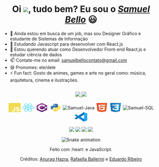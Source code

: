 <div>
  <h1 align="center">Oi <img src="https://raw.githubusercontent.com/kaueMarques/kaueMarques/master/hi.gif" height="30px">, tudo bem? Eu sou o <a href="https://www.linkedin.com/in/samuelbellosb/"><i>Samuel Bello</i></a> 😃️ </h1>
</div>

- 🔭 Ainda estou em busca de um job, mas sou Designer Gráfico e estudante de Sistemas de Informação
- 🌱 Estudando Javascript para desenvolver com React.js
- 🤔 Estou querendo atuar como Desenvolvedor Front-end React.js e estudar ciência de dados
- 📫 Contate-me no email: samuelbellocontato@gmail.com
- 😄 Pronomes: ele/dele
- ⚡ Fun fact: Gosto de animes, games e arte no geral como: música, arquitetura, cinema e ilustrações.

##

<div align="center">
  <a href="https://github.com/duribeiro">
    <img height="150em" src="https://github-readme-stats.vercel.app/api?username=samuelbellosb&count_private=true&include_all_commits=true&show_icons=true&theme=dracula&hide_border=false&show_owner=true"/>
    <img height="150em" src="https://github-readme-stats.vercel.app/api/top-langs/?username=samuelbellosb&theme=dracula&hide_border=false&&layout=compact"/>
  </a>
</div>

<div align="center"><br>
  <img align="center" alt="Samuel-Js" height="30" width="40" src="https://raw.githubusercontent.com/devicons/devicon/master/icons/javascript/javascript-plain.svg">
  <img align="center" alt="Samuel-React" height="30" width="40" src="https://raw.githubusercontent.com/devicons/devicon/master/icons/react/react-original.svg">
  <img align="center" alt="Samuel-CSharp" height="30" width="40" src="https://github.com/devicons/devicon/blob/master/icons/csharp/csharp-original.svg">
  <img align="center" alt="Samuel-Python" height="30" width="40" src="https://raw.githubusercontent.com/devicons/devicon/master/icons/python/python-original.svg">
  <img align="center" alt="Samuel-Java" height="30" width="40" src="https://cdn.jsdelivr.net/gh/devicons/devicon/icons/java/java-original.svg">
  <img align="center" alt="Samuel-HTML" height="30" width="40" src="https://raw.githubusercontent.com/devicons/devicon/master/icons/html5/html5-original.svg">
  <img align="center" alt="Samuel-CSS" height="30" width="40" src="https://raw.githubusercontent.com/devicons/devicon/master/icons/css3/css3-original.svg">
  <img align="center" alt="Samuel-SQL" height="30" width="40" src="https://cdn.jsdelivr.net/gh/devicons/devicon/icons/mysql/mysql-original-wordmark.svg">
  <img align="center" alt="Samuel-VSCode" height="30" width="40" src="https://github.com/devicons/devicon/blob/master/icons/vscode/vscode-original.svg">
  
  
</div>
<br>

<div align="center">
  <a href="https://www.instagram.com/sam.kalles/" target="_blank"><img src="https://img.shields.io/badge/-Instagram-%23E4405F?style=for-the-badge&logo=instagram&logoColor=white" target="_blank"></a>
  <a href="https://www.linkedin.com/in/samuelbellosb/" target="_blank"><img src="https://img.shields.io/badge/-LinkedIn-%230077B5?style=for-the-badge&logo=linkedin&logoColor=white" target="_blank"></a> 
  <a href="mailto:samuelbellocontato@gmail.com"><img src="https://img.shields.io/badge/-Gmail-%23333?style=for-the-badge&logo=gmail&logoColor=white" target="_blank"></a>
  <a href="https://www.twitch.tv/srkalles" target="_blank"><img src="https://img.shields.io/badge/Twitch-9146FF?style=for-the-badge&logo=twitch&logoColor=white" target="_blank"></a>
</div>

<div align="center">

  ![Snake animation](https://github.com/danielbped/danielbped/blob/output/github-contribution-grid-snake.svg)
  
</div>

<div align="center">
  <p>Feito com :heart: e JavaScript.</p>
  <p>Créditos: <a href="https://github.com/anuraghazra/github-readme-stats">Anurag Hazra</a>, <a href="https://github.com/rafaballerini">Rafaella Ballerini</a> e <a href ="https://github.com/duribeiro">Eduardo Ribeiro</a></p>
</div>
